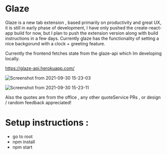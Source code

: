 # Glaze 

Glaze is a new tab extension , based primarily on productivity and great UX, it is still in early phase of development, I have only pushed the create-react-app build for now, but I plan to push the extension version along with build instructions in a few days. Currently glaze has the functionality of setting a nice backgorund with a clock + greeting feature. 

Currently the frontend fetches state from the glaze-api which Im developing locally.

https://glaze-api.herokuapp.com/


![Screenshot from 2021-09-30 15-23-03](https://user-images.githubusercontent.com/63470761/135431043-a0a72c04-249a-4b17-ad48-cb007ef5c4db.png)


![Screenshot from 2021-09-30 15-23-11](https://user-images.githubusercontent.com/63470761/135431238-8dbcbae1-9250-4008-8b15-7ab9d6d9f5b6.png)

Also the quotes are from the office , any other quoteService PRs , or design / random feedback appreciated!


# Setup instructions : 

* go to root 
* npm install
* npm start
